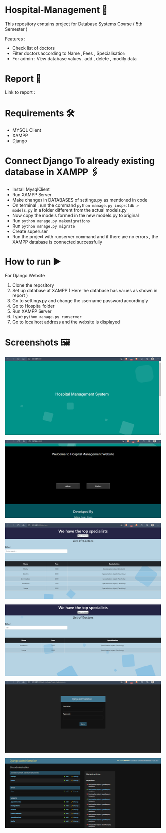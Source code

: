 # Hospital-Management 🏥
This repository contains project for Database Systems Course ( 5th Semester )

Features :
- Check list of doctors
- Filter doctors according to Name , Fees , Specialisation
- For admin : View database values , add , delete , modify data 

# Report 📃

Link to report : 

# Requirements 🛠️

- MYSQL Client
- XAMPP
- Django

# Connect Django To already existing database in XAMPP 🖇️

- Install MysqlClient
- Run XAMPP Server
- Make changes in DATABASES of settings.py as mentioned in code
- On terminal , run the command `python manage.py inspectdb > models.py` in a folder different from the actual models.py 
- Now copy the models formed in the new models.py to original
- Run `python manage.py makemigrations`
- Run `python manage.py migrate`
- Create superuser 
- Run the project with runserver command and if there are no errors , the XAMPP database is connected successfully

# How to run ▶️

For Django Website
1. Clone the repository 
2. Set up database at XAMPP ( Here the database has values as shown in report )
3. Go to settings.py and change the username password accordingly
4. Go to Hospital folder
5. Run XAMPP Server
6. Type `python manage.py runserver`
7. Go to localhost address and the website is displayed

# Screenshots 🖼️

![img](images/home1.png)

![img](images/home2.png)

![img](images/doc1.png)

![img](images/doc2.png)

![img](images/login.png)

![img](images/admin.png)


